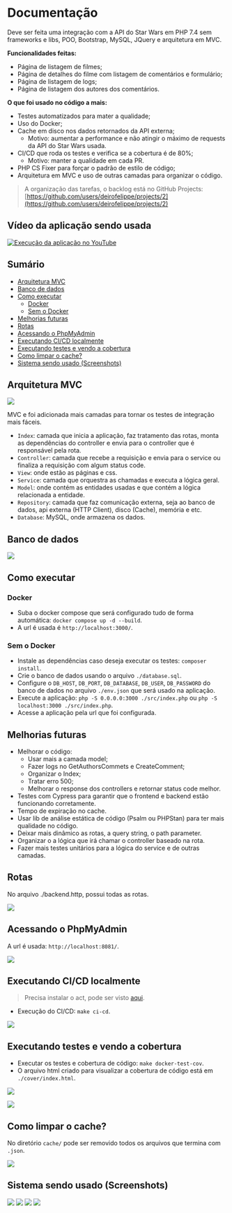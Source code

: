 # Documentação

Deve ser feita uma integração com a API do Star Wars em PHP 7.4 sem frameworks e libs, POO, Bootstrap, MySQL, JQuery e arquitetura em MVC.

**Funcionalidades feitas:**

- Página de listagem de filmes;
- Página de detalhes do filme com listagem de comentários e formulário;
- Página de listagem de logs;
- Página de listagem dos autores dos comentários.

**O que foi usado no código a mais:**

- Testes automatizados para mater a qualidade;
- Uso do Docker;
- Cache em disco nos dados retornados da API externa;
    - Motivo: aumentar a performance e não atingir o máximo de requests da API do Star Wars usada.
- CI/CD que roda os testes e verifica se a cobertura é de 80%;
    - Motivo: manter a qualidade em cada PR.
- PHP CS Fixer para forçar o padrão de estilo de código;
- Arquitetura em MVC e uso de outras camadas para organizar o código.

> A organização das tarefas, o backlog está no GitHub Projects: [https://github.com/users/deirofelippe/projects/2](https://github.com/users/deirofelippe/projects/2)

## Vídeo da aplicação sendo usada

[![Execução da aplicação no YouTube](https://img.youtube.com/vi/SXLEcUbvSPg/0.jpg)](https://youtu.be/SXLEcUbvSPg)

## Sumário

- [Arquitetura MVC](#arquitetura-mvc)
- [Banco de dados](#banco-de-dados)
- [Como executar](#como-executar)
    - [Docker](#docker)
    - [Sem o Docker](#sem-o-docker)
- [Melhorias futuras](#melhorias-futuras)
- [Rotas](#rotas)
- [Acessando o PhpMyAdmin](#acessando-o-phpmyadmin)
- [Executando CI/CD localmente](#executando-cicd-localmente)
- [Executando testes e vendo a cobertura](#executando-testes-e-vendo-a-cobertura)
- [Como limpar o cache?](#como-limpar-o-cache)
- [Sistema sendo usado (Screenshots)](#sistema-sendo-usado-screenshots)

## Arquitetura MVC

![](./docs/arquitetura.png)

MVC e foi adicionada mais camadas para tornar os testes de integração mais fáceis.

- `Index`: camada que inicia a aplicação, faz tratamento das rotas, monta as dependências do controller e envia para o controller que é responsável pela rota.
- `Controller`: camada que recebe a requisição e envia para o service ou finaliza a requisição com algum status code.
- `View`: onde estão as páginas e css.
- `Service`: camada que orquestra as chamadas e executa a lógica geral.
- `Model`: onde contém as entidades usadas e que contém a lógica relacionada a entidade.
- `Repository`: camada que faz comunicação externa, seja ao banco de dados, api externa (HTTP Client), disco (Cache), memória e etc.
- `Database`: MySQL, onde armazena os dados.

## Banco de dados

![](./docs/banco-de-dados.png)

## Como executar

### Docker

- Suba o docker compose que será configurado tudo de forma automática: `docker compose up -d --build`.
- A url é usada é `http://localhost:3000/`.

### Sem o Docker

- Instale as dependências caso deseja executar os testes: `composer install`.
- Crie o banco de dados usando o arquivo `./database.sql`.
- Configure o `DB_HOST`, `DB_PORT`, `DB_DATABASE`, `DB_USER`, `DB_PASSWORD` do banco de dados no arquivo `./env.json` que será usado na aplicação.
- Execute a aplicação: `php -S 0.0.0.0:3000 ./src/index.php` ou `php -S localhost:3000 ./src/index.php`.
- Acesse a aplicação pela url que foi configurada.

## Melhorias futuras

- Melhorar o código:
    - Usar mais a camada model;
    - Fazer logs no GetAuthorsCommets e CreateComment;
    - Organizar o Index;
    - Tratar erro 500;
    - Melhorar o response dos controllers e retornar status code melhor.
- Testes com Cypress para garantir que o frontend e backend estão funcionando corretamente.
- Tempo de expiração no cache.
- Usar lib de análise estática de código (Psalm ou PHPStan) para ter mais qualidade no código.
- Deixar mais dinâmico as rotas, a query string, o path parameter.
- Organizar o a lógica que irá chamar o controller baseado na rota.
- Fazer mais testes unitários para a lógica do service e de outras camadas.

## Rotas

No arquivo ./backend.http, possui todas as rotas.

![](./docs/img-7.png)

## Acessando o PhpMyAdmin

A url é usada: `http://localhost:8081/`.

![](./docs/img-5.png)

## Executando CI/CD localmente

> Precisa instalar o act, pode ser visto [aqui](https://nektosact.com/installation/index.html).

- Execução do CI/CD: `make ci-cd`.

![](./docs/img-4.png)

## Executando testes e vendo a cobertura

- Executar os testes e cobertura de código: `make docker-test-cov`.
- O arquivo html criado para visualizar a cobertura de código está em `./cover/index.html`.

![](./docs/img-2.png)

![](./docs/img-3.png)

## Como limpar o cache?

No diretório `cache/` pode ser removido todos os arquivos que termina com `.json`.

![](./docs/img-1.png)

## Sistema sendo usado (Screenshots)

![](./docs/page-1.png)
![](./docs/page-2.png)
![](./docs/page-3.png)
![](./docs/page-4.png)
